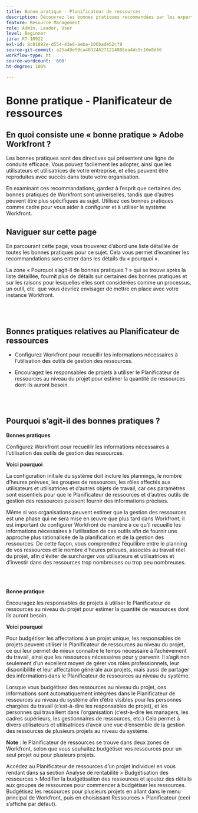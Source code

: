 ```yaml
---
title: Bonne pratique - Planificateur de ressources
description: Découvrez les bonnes pratiques recommandées par les expertes et experts d’Adobe Workfront en matière de configuration, de gestion et d’utilisation du Planificateur de ressources de Workfront.
feature: Resource Management
role: Admin, Leader, User
level: Beginner
jira: KT-10922
exl-id: 8c81892e-d554-43e6-aeba-106bade52cf9
source-git-commit: a25a49e59ca483246271214886ea4dc9c10e8d66
workflow-type: ht
source-wordcount: '600'
ht-degree: 100%

---
```


# Bonne pratique - Planificateur de ressources

## En quoi consiste une « bonne pratique » Adobe Workfront ?

Les bonnes pratiques sont des directives qui présentent une ligne de conduite efficace. Vous pouvez facilement les adopter, ainsi que les utilisateurs et utilisatrices de votre entreprise, et elles peuvent être reproduites avec succès dans toute votre organisation.

En examinant ces recommandations, gardez à l’esprit que certaines des bonnes pratiques de Workfront sont universelles, tandis que d’autres peuvent être plus spécifiques au sujet. Utilisez ces bonnes pratiques comme cadre pour vous aider à configurer et à utiliser le système Workfront.

## Naviguer sur cette page

En parcourant cette page, vous trouverez d’abord une liste détaillée de toutes les bonnes pratiques pour ce sujet. Cela vous permet d’examiner les recommandations sans entrer dans les détails du « pourquoi ».

La zone « Pourquoi s’agit-il de bonnes pratiques ? » qui se trouve après la liste détaillée, fournit plus de détails sur certaines des bonnes pratiques et sur les raisons pour lesquelles elles sont considérées comme un processus, un outil, etc. que vous devriez envisager de mettre en place avec votre instance Workfront.

</br>
</br>

## Bonnes pratiques relatives au Planificateur de ressources

* Configurez Workfront pour recueillir les informations nécessaires à l’utilisation des outils de gestion des ressources.

* Encouragez les responsables de projets à utiliser le Planificateur de ressources au niveau du projet pour estimer la quantité de ressources dont ils auront besoin.

</br>
</br>

## Pourquoi s’agit-il des bonnes pratiques ?

**Bonnes pratiques**

Configurez Workfront pour recueillir les informations nécessaires à l’utilisation des outils de gestion des ressources.

**Voici pourquoi**

La configuration initiale du système doit inclure les plannings, le nombre d’heures prévues, les groupes de ressources, les rôles affectés aux utilisateurs et utilisatrices et d’autres objets de travail, car ces paramètres sont essentiels pour que le Planificateur de ressources et d’autres outils de gestion des ressources puissent fournir des informations précises.

Même si vos organisations peuvent estimer que la gestion des ressources est une phase qui ne sera mise en œuvre que plus tard dans Workfront, il est important de configurer Workfront de manière à ce qu’il recueille les informations nécessaires à l’utilisation de ces outils afin de fournir une approche plus rationalisée de la planification et de la gestion des ressources. De cette façon, vous comprendrez l’équilibre entre le planning de vos ressources et le nombre d’heures prévues, associés au travail réel du projet, afin d’éviter de surcharger vos utilisateurs et utilisatrices et d’investir dans des ressources trop nombreuses ou trop peu nombreuses.

</br>
</br>

**Bonne pratique**

Encouragez les responsables de projets à utiliser le Planificateur de ressources au niveau du projet pour estimer la quantité de ressources dont ils auront besoin.

**Voici pourquoi**

Pour budgétiser les affectations à un projet unique, les responsables de projets peuvent utiliser le Planificateur de ressources au niveau du projet, ce qui leur permet de mieux connaître le temps nécessaire à l’achèvement du travail, ainsi que les ressources nécessaires pour y parvenir. Il s’agit non seulement d’un excellent moyen de gérer vos rôles professionnels, leur disponibilité et leur affectation générale aux projets, mais aussi de partager des informations dans le Planificateur de ressources au niveau du système.

Lorsque vous budgétisez des ressources au niveau du projet, ces informations sont automatiquement intégrées dans le Planificateur de ressources au niveau du système afin d’être visibles pour les personnes chargées du travail (c’est-à-dire les responsables de projet), et les personnes qui travaillent dans l’organisation (c’est-à-dire les managers, les cadres supérieurs, les gestionnaires de ressources, etc.) Cela permet à divers utilisateurs et utilisatrices d’avoir une vue d’ensemble de la gestion des ressources de plusieurs projets au niveau du système.

**Note** : le Planificateur de ressources se trouve dans deux zones de Workfront, selon que vous souhaitez budgétiser vos ressources pour un seul projet ou pour plusieurs projets.

Accédez au Planificateur de ressources d’un projet individuel en vous rendant dans sa section Analyse de rentabilité > Budgétisation des ressources > Modifier la budgétisation des ressources et ajoutez des détails aux groupes de ressources pour commencer à budgétiser les ressources.
Budgétisez les ressources pour plusieurs projets en allant dans le menu principal de Workfront, puis en choisissant Ressources > Planificateur (ceci s’affiche par défaut).
